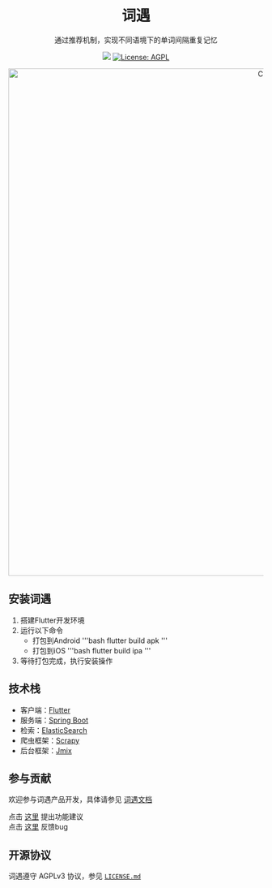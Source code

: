 <h1 align="center" style="border-bottom: none">
    <b>
        词遇<br>
    </b>
</h1>
<p align="center">
通过推荐机制，实现不同语境下的单词间隔重复记忆
</p>

<p align="center">
<a href="https://discord.gg/TSXuzEryAW"><img src="https://img.shields.io/badge/词遇-discord-%235562f6"></a>
<a href="https://opensource.org/licenses/AGPL-3.0"><img src="https://img.shields.io/badge/license-AGPL-brightgreen.svg" alt="License: AGPL"></a>
<p align="center"><img src="https://user-images.githubusercontent.com/65275566/202617413-6c849705-6477-4571-ac18-27eb7f30370b.png" alt="Ciyu" width="1000px" /></p>

## 安装词遇

1. 搭建Flutter开发环境
2. 运行以下命令
    * 打包到Android
    '''bash
    flutter build apk 
    '''
    * 打包到iOS
    '''bash
    flutter build ipa 
    '''
3. 等待打包完成，执行安装操作


## 技术栈

* 客户端：[Flutter](https://flutter.dev/)
* 服务端：[Spring Boot](https://spring.io/projects/spring-boot)
* 检索：[ElasticSearch](https://www.elastic.co/)
* 爬虫框架：[Scrapy](https://scrapy.org/)
* 后台框架：[Jmix](https://www.jmix.io)

## 参与贡献
欢迎参与词遇产品开发，具体请参见 [词遇文档](https://ciyu.gitbook.io/docs/essential-documentation/contribute-to-ciyu)

点击 [这里](https://github.com/CiyuTeam/Ciyu/issues/new?assignees=&labels=&template=feature_request.yaml&title=%5B功能建议%5D+) 提出功能建议<br/>
点击 [这里](https://github.com/CiyuTeam/Ciyu/issues/new?assignees=&labels=&template=bug_report.yaml&title=%5BBug%5D+) 反馈bug

## 开源协议

词遇遵守 AGPLv3 协议，参见 [`LICENSE.md`](https://github.com/CiyuTeam/Ciyu/blob/main/LICENSE) 

